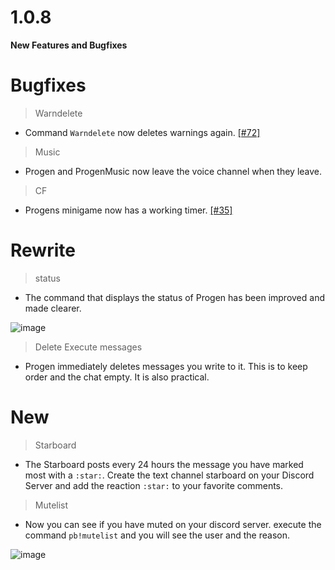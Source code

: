 # 1.0.8

 **New Features and Bugfixes**

# Bugfixes
> Warndelete
- Command `Warndelete` now deletes warnings again. [[#72]](https://github.com/Progen-Dev/Progen/issues/72)
> Music
- Progen and ProgenMusic now leave the voice channel when   they leave.
> CF
- Progens minigame now has a working timer. [[#35]](https://github.com/Progen-Dev/Progen/issues/35)

# Rewrite
>status
- The command that displays the status of Progen has been improved and made clearer. 

![image](https://user-images.githubusercontent.com/39274150/96365763-1eabf900-1143-11eb-823d-fb1a9d882f90.png)


> Delete Execute messages
- Progen immediately deletes messages you write to it. This is to keep order and the chat empty. It is also practical.

# New
> Starboard

- The Starboard posts every 24 hours the message you have marked most with a `:star:`. Create the text channel starboard on your Discord Server and add the reaction `:star:` to your favorite comments.

> Mutelist

- Now you can see if you have muted on your discord server. execute the command `pb!mutelist` and you will see the user and the reason.

![image](https://user-images.githubusercontent.com/39274150/96365730-f7552c00-1142-11eb-8707-6b64cf039201.png)






